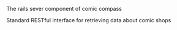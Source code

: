 The rails sever component of comic compass

Standard RESTful interface for retrieving data about comic shops
